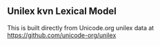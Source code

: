 Unilex kvn Lexical Model
----------------------

This is built directly from Unicode.org unilex data at
https://github.com/unicode-org/unilex
